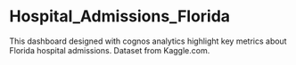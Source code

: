 # Hospital_Admissions_Florida
This dashboard designed with cognos analytics highlight key metrics about Florida hospital admissions. Dataset from Kaggle.com.
